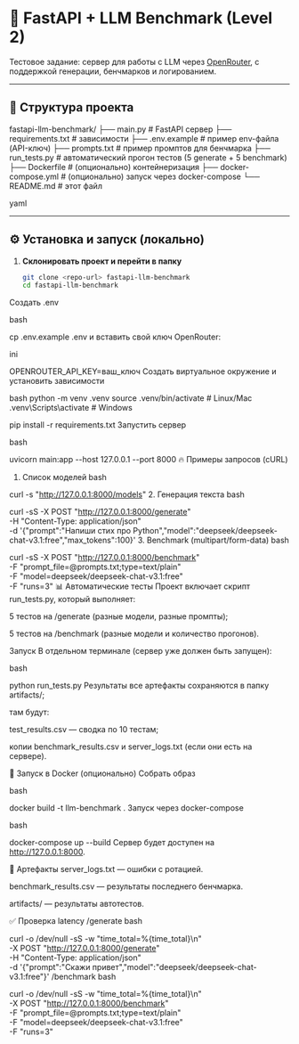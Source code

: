 # 🚀 FastAPI + LLM Benchmark (Level 2)

Тестовое задание: сервер для работы с LLM через [OpenRouter](https://openrouter.ai/), 
с поддержкой генерации, бенчмарков и логированием.

---

## 📂 Структура проекта

fastapi-llm-benchmark/
├── main.py # FastAPI сервер
├── requirements.txt # зависимости
├── .env.example # пример env-файла (API-ключ)
├── prompts.txt # пример промптов для бенчмарка
├── run_tests.py # автоматический прогон тестов (5 generate + 5 benchmark)
├── Dockerfile # (опционально) контейнеризация
├── docker-compose.yml # (опционально) запуск через docker-compose
└── README.md # этот файл

yaml


---

## ⚙️ Установка и запуск (локально)

1. **Склонировать проект и перейти в папку**
   ```bash
   git clone <repo-url> fastapi-llm-benchmark
   cd fastapi-llm-benchmark
Создать .env

bash

cp .env.example .env
и вставить свой ключ OpenRouter:

ini

OPENROUTER_API_KEY=ваш_ключ
Создать виртуальное окружение и установить зависимости

bash
python -m venv .venv
source .venv/bin/activate   # Linux/Mac
.venv\Scripts\activate      # Windows

pip install -r requirements.txt
Запустить сервер

bash

uvicorn main:app --host 127.0.0.1 --port 8000
🔥 Примеры запросов (cURL)
1. Список моделей
bash

curl -s "http://127.0.0.1:8000/models"
2. Генерация текста
bash

curl -sS -X POST "http://127.0.0.1:8000/generate" \
  -H "Content-Type: application/json" \
  -d '{"prompt":"Напиши стих про Python","model":"deepseek/deepseek-chat-v3.1:free","max_tokens":100}'
3. Benchmark (multipart/form-data)
bash

curl -sS -X POST "http://127.0.0.1:8000/benchmark" \
  -F "prompt_file=@prompts.txt;type=text/plain" \
  -F "model=deepseek/deepseek-chat-v3.1:free" \
  -F "runs=3"
📊 Автоматические тесты
Проект включает скрипт run_tests.py, который выполняет:

5 тестов на /generate (разные модели, разные промпты);

5 тестов на /benchmark (разные модели и количество прогонов).

Запуск
В отдельном терминале (сервер уже должен быть запущен):

bash

python run_tests.py
Результаты
все артефакты сохраняются в папку artifacts/;

там будут:

test_results.csv — сводка по 10 тестам;

копии benchmark_results.csv и server_logs.txt (если они есть на сервере).

🐳 Запуск в Docker (опционально)
Собрать образ

bash

docker build -t llm-benchmark .
Запуск через docker-compose

bash

docker-compose up --build
Сервер будет доступен на http://127.0.0.1:8000.

📂 Артефакты
server_logs.txt — ошибки с ротацией.

benchmark_results.csv — результаты последнего бенчмарка.

artifacts/ — результаты автотестов.

✅ Проверка latency
/generate
bash

curl -o /dev/null -sS -w "time_total=%{time_total}\n" \
  -X POST "http://127.0.0.1:8000/generate" \
  -H "Content-Type: application/json" \
  -d '{"prompt":"Скажи привет","model":"deepseek/deepseek-chat-v3.1:free"}'
/benchmark
bash

curl -o /dev/null -sS -w "time_total=%{time_total}\n" \
  -X POST "http://127.0.0.1:8000/benchmark" \
  -F "prompt_file=@prompts.txt;type=text/plain" \
  -F "model=deepseek/deepseek-chat-v3.1:free" \
  -F "runs=3"